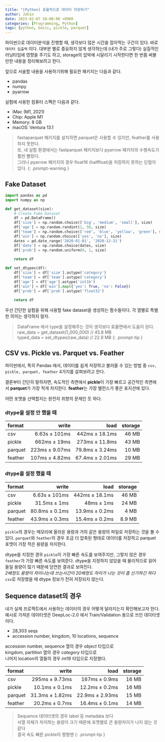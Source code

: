 ```yaml
---
title: "[Python] 효율적으로 데이터 저장하기"
author: Johin
date: 2023-02-07 20:00:00 +0900
categories: [Programming, Python]
tags: [python, basic, pickle, parquet]
---
```


파이썬으로 데이터분석을 진행할 때, 생각보다 많은 시간을 잡아먹는 구간이 있다.
바로 `데이터 입출력` 이다. 대부분 별로 중요하지 않게 생각하는데 (내가 주로 그렇다) 실질적인 러닝타임에 영향을 주기도 하고, storage의 압박에 시달리기 시작한다면 한 번쯤 써볼만한 내용을 정리해보려고 한다.

앞으로 서술할 내용을 사용하기위해 필요한 패키지는 다음과 같다.

* pandas
* numpy
* pyarrow

실험에 사용한 컴퓨터 스펙은 다음과 같다.

* iMac (M1, 2021)
* Chip: Apple M1
* Memory: 8 GB
* macOS: Ventura 13.1

> fastaparquet 패키지를 설치하면 parquet은 사용할 수 있지만, feather를 사용하지 못한다.  
> 또, 내 실험 환경에서는 fastparquet 패키지보다 pyarrow 패키지의 수행속도가 훨씬 빨랐다.  
> 그러나 pyarrow 패키지의 경우 float16 (halffloat)을 저장하지 못하는 단점이 있다.
{: .prompt-warning }

## Fake Dataset
```python
import pandas as pd
import numpy as np

def get_dataset(size):
    # Create Fake Dataset
    df = pd.DataFrame()
    df['size'] = np.random.choice(['big', 'medium', 'small'], size)
    df['age'] = np.random.randint(1, 50, size)
    df['team'] = np.random.choice(['red', 'blue', 'yellow', 'green'], size)
    df['win'] = np.random.choice(['yes', 'no'], size)
    dates = pd.date_range('2020-01-01', '2020-12-31')
    df['date'] = np.random.choice(dates, size)
    df['prob'] = np.random.uniform(0, 1, size)
    
    return df

def set_dtypes(df):
    df['size'] = df['size'].astype('category')
    df['team'] = df['team'].astype('category')
    df['age'] = df['age'].astype('int16')
    df['win'] = df['win'].map({'yes': True, 'no': False})
    df['prob'] = df['prob'].astype('float32')
    
    return df
```

우선 간단한 실험을 위해 사용할 fake dataset을 생성하는 함수들이다. 각 열별로 특별한 의미는 생각하지 말자.

> DataFrame 에서 type을 설정해주는 것이 생각보다 효율면에서 도움이 된다.  
> raw_data = get_dataset(1_000_000)   // 45.8 MB  
> typed_data = set_dtypes(raw_data)   // 22.9 MB
{: .prompt-tip }

## CSV vs. Pickle vs. Parquet vs. Feather

파이썬에서, 특히 Pandas 에서, 데이터를 쉽게 저장하고 불러올 수 있는 방법 중 `csv, pickle, parquet, feather` 4가지를 살펴보려고 한다.

결론부터 간단히 말하자면, 속도적인 측면에서 **pickle**이 가장 빠르고 공간적인 측면에서 **parquet**가 가장 적게 차지한다. **feather**는 가장 밸런스가 좋은 포지션에 있다.

어떤 포맷을 선택할지는 완전히 취향의 문제인 듯 하다.

### dtype을 설정 안 했을 때

| format  | write   | load   | storage   |
| :-------|-------:|------:|---------:|
| csv       | 6.63s ± 101ms | 442ms ± 18.1ms | 46 MB |
| pickle   | 662ms ± 19ms | 273ms ± 11.8ms | 43 MB |
| parquet | 223ms ± 9.07ms | 79.8ms ± 3.24ms | 10 MB |
| feather | 107ms ± 4.82ms | 67.4ms ± 2.01ms | 29 MB | 

### dtype을 설정 했을 때

| format  | write   | load   | storage   |
| :-------|-------:|------:|---------:|
| csv       | 6.63s ± 101ms | 442ms ± 18.1ms | 46 MB |
| pickle   | 31.5ms ± 1ms | 48ms ± 1ms | 24 MB |
| parquet | 80.8ms ± 0.1ms | 13.9ms ± 0.2ms | 4 MB |
| feather | 43.9ms ± 0.3ms | 15.4ms ± 0.2ms | 8.9 MB | 

`pickle`의 경우는 메모리에 올라온 용량과 거의 같은 용량의 파일로 저장하는 것을 볼 수 있다. `parquet`와 `feather`의 경우 조금 더 압축된 형태로 데이터를 저장하고 parquet 포맷이 가장 적은 용량을 차지한다.

dtype을 지정한 경우 `pickle`이 가장 빠른 속도를 보여주지만, 그렇지 않은 경우 `feather`가 가장 빠른 속도를 보여준다. dtype을 지정하지 않았을 때 물리적으로 읽어들일 용량이 많기 때문에 당연한 결과로 보여진다.  
_2배정도 용량이 차이나는데 쓰는시간이 20배정도 차이가 나는 것이 좀 신기하긴 하다_  
`csv`로 저장했을 때 dtype 정보가 전혀 저장되지 않는다.

## Sequence dataset의 경우

내가 실제 프로젝트에서 사용하는 데이터의 경우 어떻게 달라지는지 확인해보고자 한다.  
예시로 가져온 데이터셋은 DeepLoc-2.0 에서 Train/Validation 용으로 쓰인 데이터셋이다.

* 28,303 seqs
* accession number, kingdom, 10 locations, sequence

accession number, sequence 열의 경우 *object* 타입으로  
kingdom, partition 열의 경우 *category* 타입으로  
나머지 location의 열들의 경우 *int16* 타입으로 지정했다.

| format  | write   | load   | storage   |
| :-------|-------:|------:|---------:|
| csv       | 295ms ± 9.73ms | 167ms ± 0.9ms | 16 MB |
| pickle   | 10.1ms ± 0.1ms | 12.2ms ± 0.2ms | 16 MB |
| parquet | 31.3ms ± 1.82ms | 22.9ms ± 2.93ms | 15 MB |
| feather | 20.2ms ± 0.7ms | 16.4ms ± 0.1ms | 14 MB | 

> Sequence 데이터셋의 경우 label 등 metadata 보다  
> 서열 자체가 차지하는 용량이 크기 때문에 포맷별로 큰 용량차이가 나지 않는 것 같다  
> 결국 속도 빠른 pickle이 짱짱맨
{: .prompt-tip }